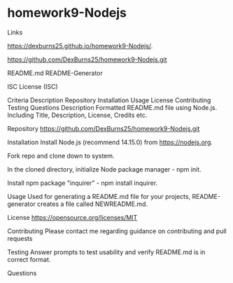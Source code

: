# homework9-Nodejs


 Links 
 
 https://dexburns25.github.io/homework9-Nodejs/.
 
 
 
 
 https://github.com/DexBurns25/homework9-Nodejs.git
 

README.md
README-Generator

ISC License (ISC)


Criteria
Description
Repository
Installation
Usage
License
Contributing
Testing
Questions
Description
Formatted README.md file using Node.js. Including Title, Description, License, Credits etc.

Repository
 https://github.com/DexBurns25/homework9-Nodejs.git

Installation
Install Node.js (recommend 14.15.0) from https://nodejs.org.

Fork repo and clone down to system.

In the cloned directory, initialize Node package manager - npm init.

Install npm package "inquirer" - npm install inquirer.

Usage
Used for generating a README.md file for your projects, README-generator creates a file called NEWREADME.md.

License
https://opensource.org/licenses/MIT

Contributing
Please contact me regarding guidance on contributing and pull requests

Testing
Answer prompts to test usability and verify README.md is in correct format.

Questions
